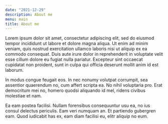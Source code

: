 ```yaml
---
date: "2021-12-29"
description: About me
menu: main
title: About me
---
```


Lorem ipsum dolor sit amet, consectetur adipiscing elit, sed do
eiusmod tempor incididunt ut labore et dolore magna aliqua. Ut enim ad
minim veniam, quis nostrud exercitation ullamco laboris nisi ut
aliquip ex ea commodo consequat. Duis aute irure dolor in
reprehenderit in voluptate velit esse cillum dolore eu fugiat nulla
pariatur. Excepteur sint occaecat cupidatat non proident, sunt in
culpa qui officia deserunt mollit anim id est laborum.

In modus congue feugait eos. In nec nonumy volutpat corrumpit, sea
assentior quaerendum no, cum affert scripta ea. No nihil voluptaria
pro. Erat democritum mei no, homero quodsi aliquando id mel, ridens
civibus molestiae et nam.

Ea eam postea facilisi. Nullam forensibus consequuntur usu ea, no ius
consul delectus periculis. Eam veri numquam an. Et partiendo gubergren
eam. Quod iudicabit has ex, eam diam facilisi eu, elitr aliquip no
eum.
